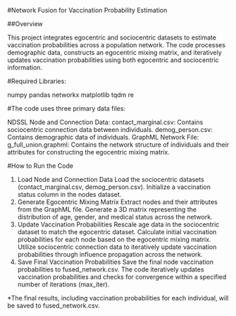 #Network Fusion for Vaccination Probability Estimation

##Overview

This project integrates egocentric and sociocentric datasets to estimate vaccination probabilities across a population network. The code processes demographic data, constructs an egocentric mixing matrix, and iteratively updates vaccination probabilities using both egocentric and sociocentric information.

#Required Libraries:

numpy
pandas
networkx
matplotlib
tqdm
re


#The code uses three primary data files:

NDSSL Node and Connection Data:
contact_marginal.csv: Contains sociocentric connection data between individuals.
demog_person.csv: Contains demographic data of individuals.
GraphML Network File:
g_full_union.graphml: Contains the network structure of individuals and their attributes for constructing the egocentric mixing matrix.

#How to Run the Code


1. Load Node and Connection Data
Load the sociocentric datasets (contact_marginal.csv, demog_person.csv).
Initialize a vaccination status column in the nodes dataset.
2. Generate Egocentric Mixing Matrix
Extract nodes and their attributes from the GraphML file.
Generate a 3D matrix representing the distribution of age, gender, and medical status across the network.
3. Update Vaccination Probabilities
Rescale age data in the sociocentric dataset to match the egocentric dataset.
Calculate initial vaccination probabilities for each node based on the egocentric mixing matrix.
Utilize sociocentric connection data to iteratively update vaccination probabilities through influence propagation across the network.
4. Save Final Vaccination Probabilities
Save the final node vaccination probabilities to fused_network.csv.
The code iteratively updates vaccination probabilities and checks for convergence within a specified number of iterations (max_iter).

*The final results, including vaccination probabilities for each individual, will be saved to fused_network.csv.


